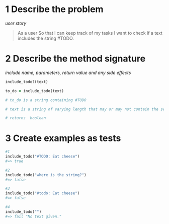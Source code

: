 # 1 Describe the problem 

_user story_

> As a user
> So that I can keep track of my tasks
> I want to check if a text includes the string #TODO.

# 2 Describe the method signature
_include name, parameters, return value and any side effects_
```ruby
include_todo?(text)

to_do = include_todo(text)

# to_do is a string containing #TODO

# text is a string of varying length that may or may not contain the search phrase

# returns  boolean 
```

# 3 Create examples as tests

```ruby 
#1 
include_todo("#TODO: Eat cheese")
#=> true

#2
include_todo("where is the string?")
#=> false

#3 
include_todo("#todo: Eat cheese")
#=> false

#4
include_todo("")
#=> fail "No text given."




```